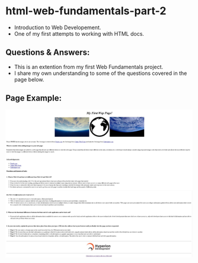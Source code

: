 # html-web-fundamentals-part-2

* Introduction to Web Developement.
* One of my first attempts to working with HTML docs.

## Questions & Answers:

* This is an extention from my first Web Fundamentals project.
* I share my own understanding to some of the questions covered in the page below. 

## Page Example:

<img src="/page1.JPG" alt="Page Part 1">
<img src="/page2.JPG" alt="Page Part 2">
